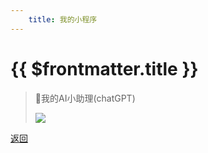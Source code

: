 ```yaml
---
    title: 我的小程序
---
```

# {{ $frontmatter.title }}
 
> 💓我的AI小助理(chatGPT)
>  
> ![](http://images.dushu.work/wiaochengxu-0319.jpg)

[返回](/index)